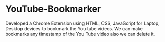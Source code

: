 # YouTube-Bookmarker
Developed a Chrome Extension using HTML, CSS, JavaScript for Laptop, Desktop devices to bookmark the You tube videos.  We can make bookmarks any timestamp of the You Tube video also we can delete it.
